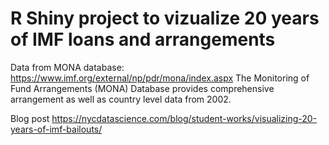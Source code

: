 # R Shiny project to vizualize 20 years of IMF loans and arrangements

Data from MONA database: https://www.imf.org/external/np/pdr/mona/index.aspx
The Monitoring of Fund Arrangements (MONA) Database provides comprehensive arrangement as well as country level data from 2002.

Blog post https://nycdatascience.com/blog/student-works/visualizing-20-years-of-imf-bailouts/
